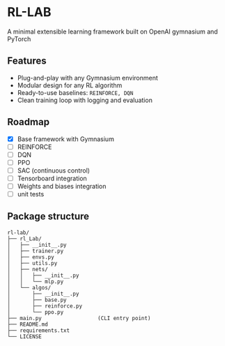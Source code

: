 # RL-LAB

A minimal extensible learning framework built on OpenAI gymnasium and PyTorch

## Features
- Plug-and-play with any Gymnasium environment
- Modular design for any RL algorithm
- Ready-to-use baselines: `REINFORCE, DQN`
- Clean training loop with logging and evaluation

## Roadmap
- [x] Base framework with Gymnasium
- [ ] REINFORCE
- [ ] DQN
- [ ] PPO
- [ ] SAC (continuous control)
- [ ] Tensorboard integration
- [ ] Weights and biases integration
- [ ] unit tests

## Package structure
```
rl-lab/
├── rl_Lab/
│   ├── __init__.py
│   ├── trainer.py
│   ├── envs.py
│   ├── utils.py
│   ├── nets/
│   │   ├── __init__.py
│   │   └── mlp.py
│   └── algos/
│       ├── __init__.py
│       ├── base.py
│       ├── reinforce.py     
│       └── ppo.py           
├── main.py                  (CLI entry point)
├── README.md
├── requirements.txt
└── LICENSE

```